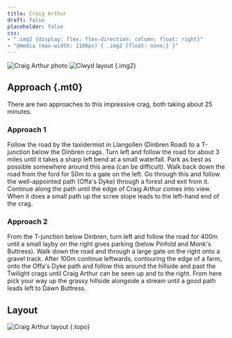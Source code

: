 ```yaml
---
title: Craig Arthur
draft: false
placeholder: false
css:
- ".img2 {display: flex; flex-direction: column; float: right}"
- "@media (max-width: 1100px) { .img2 {float: none;} }"
---
```


![Craig Arthur photo](/img/north-wales/border-region/clwyd-limestone/Nemesis.jpg)
![Clwyd layout](/img/north-wales/border-region/clwyd-limestone/ARTHUR2.gif)
{.img2}
<!-- {.clr} -->

## Approach {.mt0}
There are two approaches to this impressive crag, both taking about 25 minutes.

### Approach 1

Follow the road by the taxidermist in Llangollen (Dinbren Road) to a T-junction below the Dinbren crags. Turn left and follow the road for about 3 miles until it takes a sharp left bend at a small waterfall. Park as best as possible somewhere around this area (can be difficult). Walk back down the road from the ford for 50m to a gate on the left. Go through this and follow the well-appointed path (Offa's Dyke) through a forest and exit from it. Continue along the path until the edge of Craig Arthur comes into view. When it does a small path up the scree slope leads to the left-hand end of the crag.

### Approach 2

From the T-junction below Dinbren, turn left and follow the road for 400m until a small layby on the right gives parking (below Pinfold and Monk's Buttress). Walk down the road and through a large gate on the right onto a gravel track. After 100m continue leftwards, contouring the edge of a farm, onto the Offa's Dyke path and follow this around the hillside and past the Twilight crags until Craig Arthur can be seen up and to the right. From here pick your way up the grassy hillside alongside a stream until a good path leads left to Dawn Buttress.

## Layout

![Craig Arthur layout](/img/north-wales/border-region/clwyd-limestone/craig-arthur-layout.png)
{.topo}




